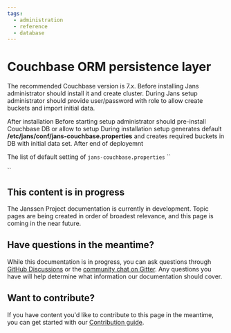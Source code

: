 ```yaml
---
tags:
  - administration
  - reference
  - database
---
```


# Couchbase ORM persistence layer

The recommended Couchbase version is 7.x. Before installing Jans administrator should install it and create cluster.
During Jans setup administrator should provide user/password with role to allow create buckets and import initial data.

After installation 
Before starting setup administrator should pre-install Couchbase DB or allow to setup During installation setup generates default **/etc/jans/conf/jans-couchbase.properties** and creates required buckets in DB with initial data set. After end of deployemnt 

The list of default setting of `jans-couchbase.properties`
``

``

## This content is in progress

The Janssen Project documentation is currently in development. Topic pages are being created in order of broadest relevance, and this page is coming in the near future.

## Have questions in the meantime?

While this documentation is in progress, you can ask questions through [GitHub Discussions](https://github.com/JanssenProject/jans/discussion) or the [community chat on Gitter](https://gitter.im/JanssenProject/Lobby). Any questions you have will help determine what information our documentation should cover.

## Want to contribute?

If you have content you'd like to contribute to this page in the meantime, you can get started with our [Contribution guide](https://docs.jans.io/head/CONTRIBUTING/).